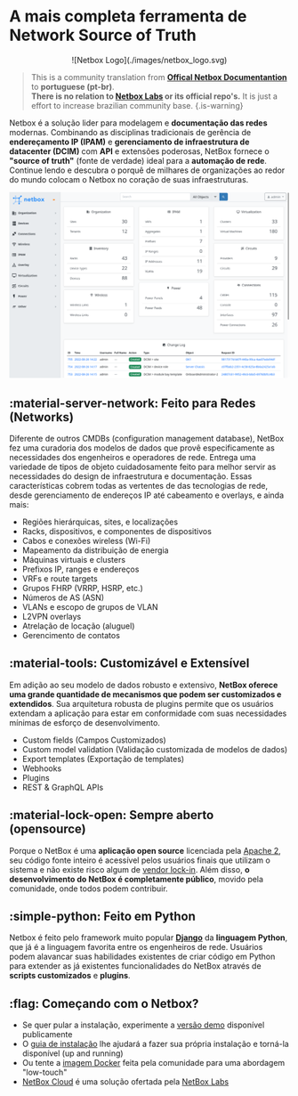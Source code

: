 # A mais completa ferramenta de Network Source of Truth

<div align=center>
    ![Netbox Logo](./images/netbox_logo.svg)
</div>

> This is a community translation from **[Offical Netbox Documentantion](https://docs.netbox.dev/)** to **portuguese (pt-br)**.<br>
**There is no relation to [Netbox Labs](https://netboxlabs.com) or its official repo's.** It is just a effort to increase brazilian community base.
{.is-warning}

Netbox é a solução lider para modelagem e **documentação das redes** modernas. Combinando as disciplinas tradicionais de gerência de **endereçamento IP (IPAM)** e **gerenciamento de infraestrutura de datacenter (DCIM)** com **API** e extensões poderosas, NetBox fornece o **"source of truth"** (fonte de verdade) ideal para a **automação de rede**. Continue lendo e descubra o porquê de milhares de organizações ao redor do mundo colocam o Netbox no coração de suas infraestruturas.

![Netbox UI](./images/netbox-ui.webp)

## :material-server-network: Feito para Redes (Networks)

Diferente de outros CMDBs (configuration management database), NetBox fez uma curadoria dos modelos de dados que provê especificamente as necessidades dos engenheiros e operadores de rede. Entrega uma variedade de tipos de objeto cuidadosamente feito para melhor servir as necessidades do design de infraestrutura e documentação. Essas características cobrem todas as vertentes de das tecnologias de rede, desde gerenciamento de endereços IP até cabeamento e overlays, e ainda mais:
- Regiões hierárquicas, sites, e localizações
- Racks, dispositivos, e componentes de dispositivos
- Cabos e conexões wireless (Wi-Fi)
- Mapeamento da distribuição de energia
- Máquinas virtuais e clusters
- Prefixos IP, ranges e endereços
- VRFs e route targets
- Grupos FHRP (VRRP, HSRP, etc.)
- Números de AS (ASN)
- VLANs e escopo de grupos de VLAN
- L2VPN overlays
- Atrelação de locação (aluguel)
- Gerencimento de contatos

## :material-tools: Customizável e Extensível
Em adição ao seu modelo de dados robusto e extensivo, **NetBox oferece uma grande quantidade de mecanismos que podem ser customizados e extendidos**. Sua arquitetura robusta de plugins permite que os usuários extendam a aplicação para estar em conformidade com suas necessidades mínimas de esforço de desenvolvimento.
- Custom fields (Campos Customizados)
- Custom model validation (Validação customizada de modelos de dados)
- Export templates (Exportação de templates)
- Webhooks
- Plugins
- REST & GraphQL APIs

## :material-lock-open: Sempre aberto (opensource)
Porque o NetBox é uma **aplicação open source** licenciada pela [Apache 2](https://www.apache.org/licenses/LICENSE-2.0.html), seu código fonte inteiro é acessível pelos usuários finais que utilizam o sistema e não existe risco algum de [vendor lock-in](https://pt.wikipedia.org/wiki/Aprisionamento_tecnol%C3%B3gico). Além disso, **o desenvolvimento do NetBox é completamente público**, movido pela comunidade, onde todos podem contribuir.

## :simple-python: Feito em Python
Netbox é feito pelo framework muito popular **[Django](http://www.djangoproject.com/)** da **linguagem Python**, que já é a linguagem favorita entre os engenheiros de rede. Usuários podem alavancar suas habilidades existentes de criar código em Python para extender as já existentes funcionalidades do NetBox através de **scripts customizados** e **plugins**.

## :flag: Começando com o Netbox?
- Se quer pular a instalação, experimente a [versão demo](https://demo.netbox.dev/) disponível publicamente
- O [guia de instalação](https://docs.netbox.dev/en/stable/installation/) lhe ajudará a fazer sua própria instalação e torná-la disponível (up and running)
- Ou tente a [imagem Docker](https://github.com/netbox-community/netbox-docker) feita pela comunidade para uma abordagem "low-touch"
- [NetBox Cloud](https://netboxlabs.com/netbox-cloud) é uma solução ofertada pela [NetBox Labs](https://netboxlabs.com/)